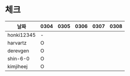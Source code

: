 # 체크

| 날짜         |0304|0305|0306|0307|0308|
|------------|---|---|---|---|---|
| honki12345 |-|||||
| harvartz   |O|||||
| derevgen   |O|||||
| shin-6-0   |O|||||
| kimjiheej |O|||||
